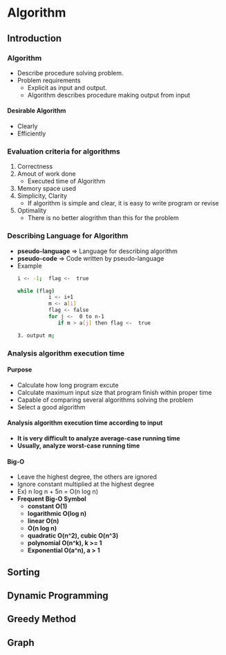 # Algorithm

## Introduction
### Algorithm
* Describe procedure solving problem.
* Problem requirements
  * Explicit as input and output.
  * Algorithm describes procedure making output from input  

#### Desirable Algorithm
* Clearly
* Efficiently

### Evaluation criteria for algorithms
1. Correctness
2. Amout of work done
   * Executed time of Algorithm
3. Memory space used 
4. Simplicity, Clarity
   * If algorithm is simple and clear, it is easy to write program or revise
5. Optimality
   * There is no better alogrithm than this for the problem

### Describing Language for Algorithm 
* <strong>pseudo-language</strong> => Language for describing algorithm
* <strong>pseudo-code</strong> => Code written by pseudo-language
* Example
  ```bash
  i <- -1;  flag <-  true

  while (flag)
            i <- i+1
            m <- a[i]
            flag <- false
            for j <-  0 to n-1
               if m > a[j] then flag <-  true

  3. output m;

  ```

### Analysis algorithm execution time

#### Purpose
* Calculate how long program excute
* Calculate maximum input size that program finish within proper time
* Capable of comparing several algorithms solving the problem
* Select a good algorithm

#### Analysis algorithm execution time according to input
* <strong>It is very difficult to analyze average-case running time</strong>
* <strong>Usually, analyze worst-case running time</strong>

#### Big-O
* Leave the highest degree, the others are ignored
* Ignore constant multiplied at the highest degree
 * Ex)  n log n + 5n = O(n log n)
* <strong>Frequent Big-O Symbol
  * constant O(1)
  * logarithmic  O(log n)
  * linear O(n)
  * O(n log n)
  * quadratic  O(n^2), cubic O(n^3)
  * polynomial O(n^k), k >= 1
  * Exponential O(a^n), a > 1</strong>

## Sorting

## Dynamic Programming

## Greedy Method

## Graph
